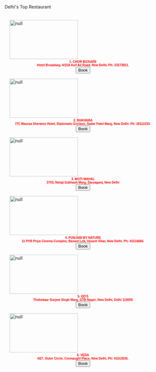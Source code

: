 <!--# index.php-->
<html>
<head>
<title>Restaurant</title>
<link rel="stylesheet" href="css/style1.css" type="text/css" media="screen" />



</head>
<body>

<form method = "post" action = "<?php $_SERVER['PHP_SELF']; ?>"
<div id="maincontainer">
<div id="header">Delhi's Top Restaurant</div>
<div id="body">
<br><div class="rest-outer">
<div class="rest-inner">
<br>
&nbsp;&nbsp;&nbsp;&nbsp;<img src="images/Bizare.jpg" style="width:220px;height:125px;" alt="null">
<br>
<center><b><font face="Arial" size="1" color="red">1. CHOR BIZAARE <br>Hotel Broadway, 4/15A Asif Ali Road, New Delhi. Ph: 23273821.
</font></b><br>
<input type="submit" formaction = "login.php" value="Book" name='submit'>
</center>
</div>
<div class="rest-inner">
<br>
&nbsp;&nbsp;&nbsp;&nbsp;<img src="images/Bukhara.jpg" style="width:220px;height:125px;" alt="null">
<br>
<center><b><font face="Arial" size="1" color="red">2. BUKHARA <br>ITC Maurya Sheraton Hotel, Diplomatic Enclave, Sadar Patel Marg, New Delhi. Ph: 26112233.
</font></b><br>
<input type="submit" formaction = "login.php" value="Book" name='submit'>
</center>

</div>
<div class="rest-inner">
<br>
&nbsp;&nbsp;&nbsp;&nbsp;<img src="images/moti.jpg" style="width:220px;height:125px;" alt="null">
<br>
<center><b><font face="Arial" size="1" color="red">3. MOTI MAHAL <br> 3703, Netaji Subhash Marg, Daryaganj, New Delhi
</font></b><br>
<input type="submit" formaction = "login.php" value="Book" name='submit'>
</center>

</div>
<div class="rest-inner">
<br>
&nbsp;&nbsp;&nbsp;&nbsp;<img src="images/pbn.jpg" style="width:220px;height:125px;" alt="null">
<br>
<center><b><font face="Arial" size="1" color="red">4. PUNJABI BY NATURE <br> 11 PVR Priya Cinema Complex, Basant Lok, Vasant Vihar, New Delhi. Ph: 41516666.
</font></b><br>
<input type="submit" formaction = "login.php" value="Book" name='submit'>
</center>

</div>
<div class="rest-inner">
<br>
&nbsp;&nbsp;&nbsp;&nbsp;<img src="images/qds.jpg" style="width:220px;height:125px;" alt="null">
<br>
<center><b><font face="Arial" size="1" color="red">5. QD'S <br> Thekedaar Surjeet Singh Marg, GTB Nager, New Delhi, Delhi 110009
</font></b><br>
<input type="submit" formaction = "login.php" value="Book" name='submit'>
</center>

</div>

<div class="rest-inner">
<br>
&nbsp;&nbsp;&nbsp;&nbsp;<img src="images/veda.jpg" style="width:220px;height:125px;" alt="null">
<br>
<center><b><font face="Arial" size="1" color="red">6. VEDA <br>H27, Outer Circle, Connaught Place, New Delhi. Ph: 41513535.
</font></b><br>
<input type="submit" formaction = "login.php" value="Book" name='submit'>
</center>

</div>
</div>
</div>
</div>
</body>
</html>
